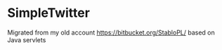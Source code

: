 # SimpleTwitter
Migrated from my old account https://bitbucket.org/StabloPL/ based on Java servlets
